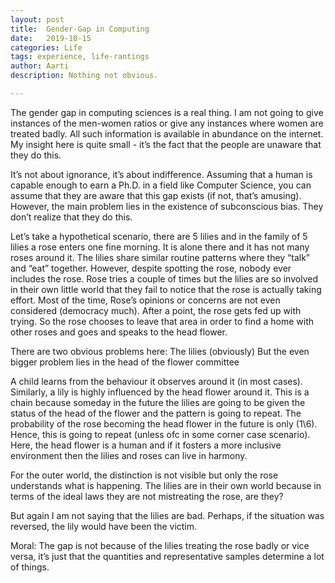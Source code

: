 ```yaml
---
layout: post
title:  Gender-Gap in Computing
date:   2019-10-15
categories: Life
tags: experience, life-rantings
author: Aarti
description: Nothing not obvious.

---
```

The gender gap in computing sciences is a real thing. I am not going to give instances of the men-women ratios or give any instances where women are treated badly. All such information is available in abundance on the internet. My insight here is quite small - it’s the fact that the people are unaware that they do this.

It’s not about ignorance, it’s about indifference. Assuming that a human is capable enough to earn a Ph.D. in a field like Computer Science, you can assume that they are aware that this gap exists (if not, that’s amusing). However, the main problem lies in the existence of subconscious bias. They don’t realize that they do this.

Let’s take a hypothetical scenario, there are 5 lilies and in the family of 5 lilies a rose enters one fine morning. It is alone there and it has not many roses around it. The lilies share similar routine patterns where they “talk” and “eat” together. However, despite spotting the rose, nobody ever includes the rose. Rose tries a couple of times but the lilies are so involved in their own little world that they fail to notice that the rose is actually taking effort.  Most of the time, Rose’s opinions or concerns are not even considered (democracy much). After a point, the rose gets fed up with trying. So the rose chooses to leave that area in order to find a home with other roses and goes and speaks to the head flower.

There are two obvious problems here:
The lilies (obviously)
But the even bigger problem lies in the head of the flower committee

A child learns from the behaviour it observes around it (in most cases). Similarly, a lily is highly influenced by the head flower around it. This is a chain because someday in the future the lilies are going to be given the status of the head of the flower and the pattern is going to repeat. The probability of the rose becoming the head flower in the future is only (1\6). Hence, this is going to repeat (unless ofc in some corner case scenario). Here, the head flower is a human and if it fosters a more inclusive environment then the lilies and roses can live in harmony.

For the outer world, the distinction is not visible but only the rose understands what is happening. The lilies are in their own world because in terms of the ideal laws they are not mistreating the rose, are they?

But again I am not saying that the lilies are bad. Perhaps, if the situation was reversed, the lily would have been the victim.

Moral: The gap is not because of the lilies treating the rose badly or vice versa, it’s just that the quantities and representative samples determine a lot of things.
